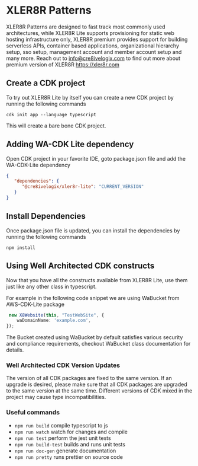 # XLER8R Patterns

XLER8R Patterns are designed to fast track most commonly used architectures, while XLER8R Lite supports provisioning 
for static web hosting infrastructure only, XLER8R premium provides support for building serverless APIs, container based 
applications, organizational hierarchy setup, sso setup, management account and member account setup and many more. 
Reach out to info@cre8ivelogix.com to find out more about premium version of XLER8R https://xler8r.com

## Create a CDK project
To try out XLER8R Lite by itself you can create a new CDK project by running the following commands

```shell
cdk init app --language typescript
```

This will create a bare bone CDK project.

## Adding WA-CDK Lite dependency
Open CDK project in your favorite IDE, goto package.json file and add the WA-CDK-Lite dependency

```json
{
   "dependencies": {
      "@cre8ivelogix/xler8r-lite": "CURRENT_VERSION"
   }
}
```

## Install Dependencies
Once package.json file is updated, you can install the dependencies by running the following commands

```shell
npm install
```

## Using Well Architected CDK constructs
Now that you have all the constructs available from XLER8R Lite,
use them just like any other class in typescript.

For example in the following code snippet we are using WaBucket from AWS-CDK-Lite package

```ts
 new X8Website(this, "TestWebSite", {
    waDomainName: 'example.com',
});
```

The Bucket created using WaBucket by default satisfies various security and compliance requirements,
checkout WaBucket class documentation for details.

### Well Architected CDK Version Updates

The version of all CDK packages are fixed to the same version. If an
upgrade is desired, please make sure that all CDK packages are upgraded
to the same version at the same time. Different versions of CDK mixed
in the project may cause type incompatibilities.

### Useful commands

-  `npm run build` compile typescript to js
-  `npm run watch` watch for changes and compile
-  `npm run test` perform the jest unit tests
-  `npm run build-test` builds and runs unit tests
-  `npm run doc-gen` generate documentation
-  `npm run pretty` runs prettier on source code

